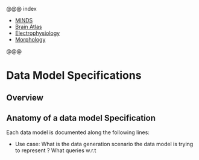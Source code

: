 @@@ index

* [MINDS](minds/minds.md)
* [Brain Atlas](brainatlas/brain-atlas.md)
* [Electrophysiology](electrophysiology/index.md)
* [Morphology](morphology/morphology.md)

@@@


# Data Model Specifications

## Overview

## Anatomy of a data model Specification
Each data model is documented along the following lines:

* Use case: What is the data generation scenario the data model is trying to represent ? What queries w.r.t 

